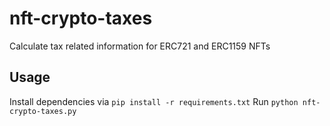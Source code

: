 # nft-crypto-taxes
Calculate tax related information for ERC721 and ERC1159 NFTs


## Usage
Install dependencies via `pip install -r requirements.txt`
Run `python nft-crypto-taxes.py`
